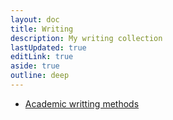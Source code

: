 ```yaml
---
layout: doc
title: Writing
description: My writing collection
lastUpdated: true
editLink: true
aside: true
outline: deep
---
```


- [Academic writting methods](./2024-12-26-writing-methods.md)